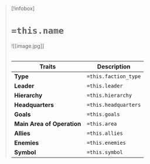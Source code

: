 > [!infobox]
> # `=this.name`
> ![[image.jpg]]
> ######
> | Traits         | Description                                                                                                                           |
> | -------------- | ------------------------------------------------------------------------------------------------------------------------------------- |
> | **Type** | `=this.faction_type` |
> | **Leader** | `=this.leader` |
> | **Hierarchy** | `=this.hierarchy` |
> | **Headquarters** | `=this.headquarters` |
> | **Goals** | `=this.goals` |
> | **Main Area of Operation** | `=this.area` |
> | **Allies** | `=this.allies` |
> | **Enemies** | `=this.enemies` |
> | **Symbol** | `=this.symbol` |
